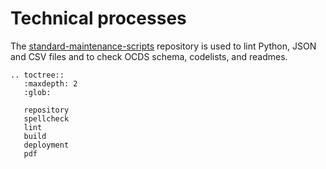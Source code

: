 # Technical processes

The [standard-maintenance-scripts](https://github.com/open-contracting/standard-maintenance-scripts) repository is used to lint Python, JSON and CSV files and to check OCDS schema, codelists, and readmes.

```eval_rst
.. toctree::
   :maxdepth: 2
   :glob:

   repository
   spellcheck
   lint
   build
   deployment
   pdf
```

